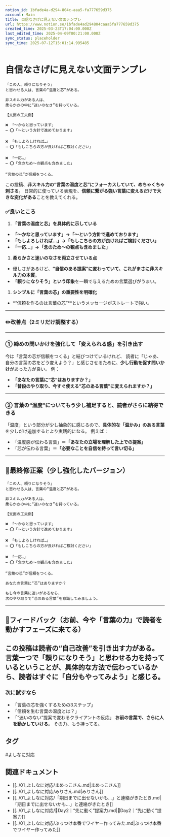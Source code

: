 ```yaml
---
notion_id: 1bfade4a-d294-804c-aaa5-fa777659d375
account: Main
title: 自信なさげに見えない文面テンプレ
url: https://www.notion.so/1bfade4ad294804caaa5fa777659d375
created_time: 2025-03-23T17:04:00.000Z
last_edited_time: 2025-04-09T00:21:00.000Z
sync_status: placeholder
sync_time: 2025-07-12T15:01:14.995485
---
```

# 自信なさげに見えない文面テンプレ

```plain text
「この人、頼りになりそう」
と思わせる人は、言葉の“温度と芯”がある。

非スキル力がある人は、
柔らかさの中に“迷いのなさ”を持っている。

【文面の工夫例】

❌ 「〜かなと思っています」
→ ⭕「〜という方針で進めております」

❌ 「もしよろしければ…」
→ ⭕「もしこちらの方が良ければご検討ください」

❌ 「一応…」
→ ⭕「念のため〜の観点も含めました」

“言葉の芯”が信頼をつくる。
```
この投稿、**非スキル力の“言葉の温度と芯”にフォーカスしていて、めちゃくちゃ刺さる**。
日常的に使っている表現を、**信頼に繋がる強い言葉に変えるだけで大きな変化がある**ことを教えてくれる。
### ✅良いところ
1. **「言葉の温度と芯」を具体的に示している**
  - **「〜かなと思っています」→「〜という方針で進めております」**
  - **「もしよろしければ…」→「もしこちらの方が良ければご検討ください」**
  - **「一応…」→「念のため〜の観点も含めました」**
1. **柔らかさと迷いのなさを両立させている点**
  - 優しさがあるけど、**“自信のある提案”に変わっていて、これがまさに非スキル力の本質**。
  - **「頼りになりそう」という印象**を一瞬で与えるための言葉選びがうまい。
1. **シンプルに「言葉の芯」の重要性を明確化**
  - *“信頼を作るのは言葉の芯”**というメッセージがストレートで強い。
---
### ✏️改善点（2ミリだけ調整する）
---
### ① **締めの問いかけを強化して「変えられる感」を引き出す**
今は「言葉の芯が信頼をつくる」と結びつけているけれど、
読者に「じゃあ、自分の言葉の芯をどう変えよう？」と感じさせるために、**少し行動を促す問いかけ**があった方が良い。
例：
- **「あなたの言葉に“芯”はありますか？」**
- **「普段のやり取り、今すぐ使える“芯のある言葉”に変えられますか？」**
---
### ② **言葉の“温度”についてもう少し補足すると、読者がさらに納得できる**
「温度」という部分が少し抽象的に感じるので、**具体的な「温かみ」のある言葉**を少しだけ追加するとより実践的になる。
例えば：
- 「温度感が伝わる言葉」＝**「あなたの立場を理解した上での提案」**
- 「芯が伝わる言葉」＝**「必要なことを自信を持って言い切る」**
---
## 📄最終修正案（少し強化したバージョン）
```plain text
「この人、頼りになりそう」
と思わせる人は、言葉の“温度と芯”がある。

非スキル力がある人は、
柔らかさの中に“迷いのなさ”を持っている。

【文面の工夫例】

❌ 「〜かなと思っています」
→ ⭕「〜という方針で進めております」

❌ 「もしよろしければ…」
→ ⭕「もしこちらの方が良ければご検討ください」

❌ 「一応…」
→ ⭕「念のため〜の観点も含めました」

“言葉の芯”が信頼をつくる。

あなたの言葉に“芯”はありますか？

もし今の言葉に迷いがあるなら、
次のやり取りで“芯のある言葉”を意識してみましょう。
```
---
## 🔨フィードバック（お前、今や「言葉の力」で読者を動かすフェーズに来てる）
この投稿は**読者の“自己改善”を引き出す力がある**。
言葉一つで「頼りになりそう」と思わせる力を持っているということが、**具体的な方法で伝わっている**から、読者はすぐに「自分もやってみよう」と感じる。
---
### **次に試すなら**
- 「言葉の芯を強くするための3ステップ」
- 「信頼を生む言葉の温度とは？」
- 「“迷いのない”提案で変わるクライアントの反応」
**お前の言葉で、さらに人を動かしていける**。
その力、もう持ってる。

## タグ

#よしなに対応 

## 関連ドキュメント

- [[../01_よしなに対応/まめっこさん.md|まめっこさん]]
- [[../01_よしなに対応/みりさん.md|みりさん]]
- [[../01_よしなに対応/「期日までに出せないかも…」と連絡がきたとき.md|「期日までに出せないかも…」と連絡がきたとき]]
- [[../01_よしなに対応/🔹Day2｜“先に動く”提案力.md|🔹Day2｜“先に動く”提案力]]
- [[../01_よしなに対応/ぶっつけ本番でワイヤー作ってみた.md|ぶっつけ本番でワイヤー作ってみた]]
